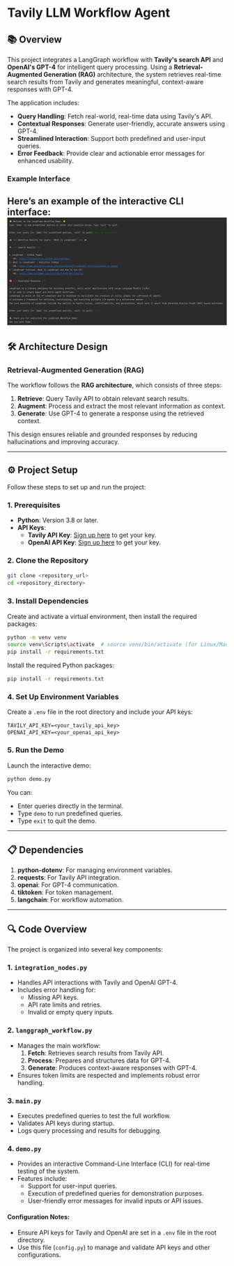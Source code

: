 # Tavily LLM Workflow Agent

## 📚 Overview

This project integrates a LangGraph workflow with **Tavily's search API** and **OpenAI's GPT-4** for intelligent query processing. Using a **Retrieval-Augmented Generation (RAG)** architecture, the system retrieves real-time search results from Tavily and generates meaningful, context-aware responses with GPT-4.

The application includes:
- **Query Handling**: Fetch real-world, real-time data using Tavily's API.
- **Contextual Responses**: Generate user-friendly, accurate answers using GPT-4.
- **Streamlined Interaction**: Support both predefined and user-input queries.
- **Error Feedback**: Provide clear and actionable error messages for enhanced usability.


### Example Interface
Here’s an example of the interactive CLI interface:
![Interactive CLI Demo](img.png)
---

## 🛠️ Architecture Design

### **Retrieval-Augmented Generation (RAG)**
The workflow follows the **RAG architecture**, which consists of three steps:
1. **Retrieve**: Query Tavily API to obtain relevant search results.
2. **Augment**: Process and extract the most relevant information as context.
3. **Generate**: Use GPT-4 to generate a response using the retrieved context.

This design ensures reliable and grounded responses by reducing hallucinations and improving accuracy.

---

## ⚙️ Project Setup

Follow these steps to set up and run the project:

### **1. Prerequisites**
- **Python**: Version 3.8 or later.
- **API Keys**:
  - **Tavily API Key**: [Sign up here](https://tavily.com/) to get your key.
  - **OpenAI API Key**: [Sign up here](https://platform.openai.com/signup/) to get your key.
  

### **2. Clone the Repository**
```bash
git clone <repository_url>
cd <repository_directory>
```
### **3. Install Dependencies**
Create and activate a virtual environment, then install the required packages:
```bash
python -m venv venv
source venv\Scripts\activate  # source venv/bin/activate (for Linux/Mac)
pip install -r requirements.txt
```
Install the required Python packages:
```bash
pip install -r requirements.txt
```
### **4. Set Up Environment Variables**
Create a `.env` file in the root directory and include your API keys:
```
TAVILY_API_KEY=<your_tavily_api_key>
OPENAI_API_KEY=<your_openai_api_key>
```

### **5. Run the Demo**
Launch the interactive demo:
```bash
python demo.py
```

You can:
- Enter queries directly in the terminal.
- Type `demo` to run predefined queries.
- Type `exit` to quit the demo.

---

## 📋 Dependencies
1. **python-dotenv**: For managing environment variables.  
2. **requests**: For Tavily API integration.  
3. **openai**: For GPT-4 communication.  
4. **tiktoken**: For token management.  
5. **langchain**: For workflow automation.  

---

## 🔍 Code Overview

The project is organized into several key components:

### 1. **`integration_nodes.py`**
   - Handles API interactions with Tavily and OpenAI GPT-4.
   - Includes error handling for:
     - Missing API keys.
     - API rate limits and retries.
     - Invalid or empty query inputs.

### 2. **`langgraph_workflow.py`**
   - Manages the main workflow:
     1. **Fetch**: Retrieves search results from Tavily API.
     2. **Process**: Prepares and structures data for GPT-4.
     3. **Generate**: Produces context-aware responses with GPT-4.
   - Ensures token limits are respected and implements robust error handling.

### 3. **`main.py`**
   - Executes predefined queries to test the full workflow.
   - Validates API keys during startup.
   - Logs query processing and results for debugging. 


### 4. **`demo.py`**
   - Provides an interactive Command-Line Interface (CLI) for real-time testing of the system.  
   - Features include:
     - Support for user-input queries.
     - Execution of predefined queries for demonstration purposes.
     - User-friendly error messages for invalid inputs or API issues.  

#### Configuration Notes:
- Ensure API keys for Tavily and OpenAI are set in a `.env` file in the root directory.
- Use this file (`config.py`) to manage and validate API keys and other configurations.